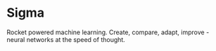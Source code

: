 # Sigma
Rocket powered machine learning. Create, compare, adapt, improve - neural networks at the speed of thought.
